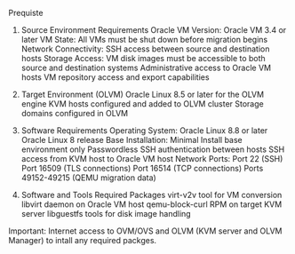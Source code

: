 Prequiste 

1. Source Environment Requirements
    Oracle VM Version: Oracle VM 3.4 or later
    VM State: All VMs must be shut down before migration begins
    Network Connectivity: SSH access between source and destination hosts
    Storage Access: VM disk images must be accessible to both source and destination systems
    Administrative access to Oracle VM hosts
    VM repository access and export capabilities


2. Target Environment (OLVM)
    Oracle Linux 8.5 or later for the OLVM engine
    KVM hosts configured and added to OLVM cluster
    Storage domains configured in OLVM

2. Software Requirements
    Operating System: Oracle Linux 8.8 or later Oracle Linux 8 release
    Base Installation: Minimal Install base environment only
    Passwordless SSH authentication between hosts
    SSH access from KVM host to Oracle VM host
    Network Ports:
        Port 22 (SSH)
        Port 16509 (TLS connections)
        Port 16514 (TCP connections)
        Ports 49152-49215 (QEMU migration data)

4. Software and Tools
    Required Packages
        virt-v2v tool for VM conversion
        libvirt daemon on Oracle VM host
        qemu-block-curl RPM on target KVM server
        libguestfs tools for disk image handling

Important: Internet access to OVM/OVS and OLVM (KVM server and OLVM Manager) to intall any required packges. 